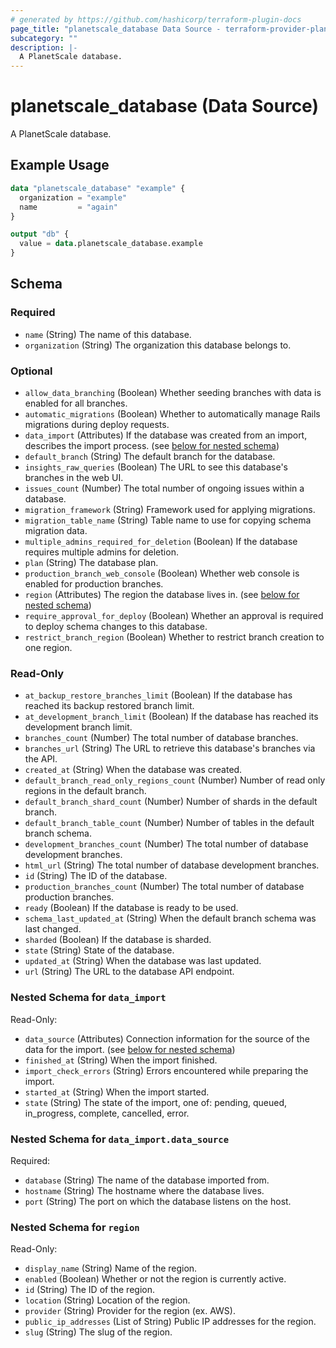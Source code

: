 ```yaml
---
# generated by https://github.com/hashicorp/terraform-plugin-docs
page_title: "planetscale_database Data Source - terraform-provider-planetscale"
subcategory: ""
description: |-
  A PlanetScale database.
---
```


# planetscale_database (Data Source)

A PlanetScale database.

## Example Usage

```terraform
data "planetscale_database" "example" {
  organization = "example"
  name         = "again"
}

output "db" {
  value = data.planetscale_database.example
}
```

<!-- schema generated by tfplugindocs -->
## Schema

### Required

- `name` (String) The name of this database.
- `organization` (String) The organization this database belongs to.

### Optional

- `allow_data_branching` (Boolean) Whether seeding branches with data is enabled for all branches.
- `automatic_migrations` (Boolean) Whether to automatically manage Rails migrations during deploy requests.
- `data_import` (Attributes) If the database was created from an import, describes the import process. (see [below for nested schema](#nestedatt--data_import))
- `default_branch` (String) The default branch for the database.
- `insights_raw_queries` (Boolean) The URL to see this database's branches in the web UI.
- `issues_count` (Number) The total number of ongoing issues within a database.
- `migration_framework` (String) Framework used for applying migrations.
- `migration_table_name` (String) Table name to use for copying schema migration data.
- `multiple_admins_required_for_deletion` (Boolean) If the database requires multiple admins for deletion.
- `plan` (String) The database plan.
- `production_branch_web_console` (Boolean) Whether web console is enabled for production branches.
- `region` (Attributes) The region the database lives in. (see [below for nested schema](#nestedatt--region))
- `require_approval_for_deploy` (Boolean) Whether an approval is required to deploy schema changes to this database.
- `restrict_branch_region` (Boolean) Whether to restrict branch creation to one region.

### Read-Only

- `at_backup_restore_branches_limit` (Boolean) If the database has reached its backup restored branch limit.
- `at_development_branch_limit` (Boolean) If the database has reached its development branch limit.
- `branches_count` (Number) The total number of database branches.
- `branches_url` (String) The URL to retrieve this database's branches via the API.
- `created_at` (String) When the database was created.
- `default_branch_read_only_regions_count` (Number) Number of read only regions in the default branch.
- `default_branch_shard_count` (Number) Number of shards in the default branch.
- `default_branch_table_count` (Number) Number of tables in the default branch schema.
- `development_branches_count` (Number) The total number of database development branches.
- `html_url` (String) The total number of database development branches.
- `id` (String) The ID of the database.
- `production_branches_count` (Number) The total number of database production branches.
- `ready` (Boolean) If the database is ready to be used.
- `schema_last_updated_at` (String) When the default branch schema was last changed.
- `sharded` (Boolean) If the database is sharded.
- `state` (String) State of the database.
- `updated_at` (String) When the database was last updated.
- `url` (String) The URL to the database API endpoint.

<a id="nestedatt--data_import"></a>
### Nested Schema for `data_import`

Read-Only:

- `data_source` (Attributes) Connection information for the source of the data for the import. (see [below for nested schema](#nestedatt--data_import--data_source))
- `finished_at` (String) When the import finished.
- `import_check_errors` (String) Errors encountered while preparing the import.
- `started_at` (String) When the import started.
- `state` (String) The state of the import, one of: pending, queued, in_progress, complete, cancelled, error.

<a id="nestedatt--data_import--data_source"></a>
### Nested Schema for `data_import.data_source`

Required:

- `database` (String) The name of the database imported from.
- `hostname` (String) The hostname where the database lives.
- `port` (String) The port on which the database listens on the host.



<a id="nestedatt--region"></a>
### Nested Schema for `region`

Read-Only:

- `display_name` (String) Name of the region.
- `enabled` (Boolean) Whether or not the region is currently active.
- `id` (String) The ID of the region.
- `location` (String) Location of the region.
- `provider` (String) Provider for the region (ex. AWS).
- `public_ip_addresses` (List of String) Public IP addresses for the region.
- `slug` (String) The slug of the region.
